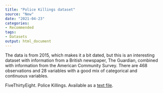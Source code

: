 ```yaml
---
title: "Police Killings dataset"
source: "New"
date: "2021-04-23"
categories:
- Recommended
tags:
- Datasets
output: html_document
---
```


The data is from 2015, which makes it a bit dated, but this is an interesting dataset with information from a British newspaper, The Guardian, combined with information from the American Community Survey. There are 468 observations and 28 variables with a good mix of categorical and continuous variables.

<!--more-->

FiveThirtyEight. Police Killings. Available as a [text file](https://github.com/fivethirtyeight/data/tree/master/police-killings).